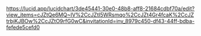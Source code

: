 https://lucid.app/lucidchart/3de45441-30e0-48b8-aff8-21684cdbf70a/edit?view_items=cJZtQe6MQ~IV%2CcJZtI5WRsmqo%2CcJZt4Gr4fcaK%2CcJZtrbjKJBOw%2CcJZtO9rfG0wC&invitationId=inv_8979c450-df43-44ff-bdba-fefede5cefd0
